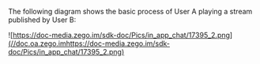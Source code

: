 The following diagram shows the basic process of User A playing a stream published by User B: 


![https://doc-media.zego.im/sdk-doc/Pics/in_app_chat/17395_2.png](//doc.oa.zego.imhttps://doc-media.zego.im/sdk-doc/Pics/in_app_chat/17395_2.png)









